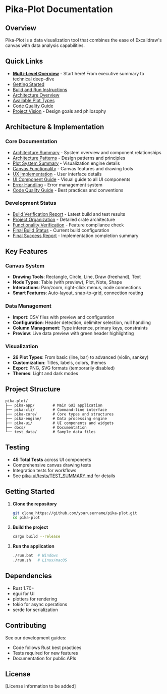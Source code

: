 # Pika-Plot Documentation

## Overview
Pika-Plot is a data visualization tool that combines the ease of Excalidraw's canvas with data analysis capabilities.

## Quick Links
- **[Multi-Level Overview](OVERVIEW.md)** - Start here! From executive summary to technical deep-dive
- [Getting Started](#getting-started)
- [Build and Run Instructions](BUILD_AND_RUN.md)
- [Architecture Overview](ARCHITECTURE_SUMMARY.md)
- [Available Plot Types](AVAILABLE_PLOT_TYPES.md)
- [Code Quality Guide](CODE_QUALITY_GUIDE.md)
- [Project Vision](VISION.md) - Design goals and philosophy

## Architecture & Implementation

### Core Documentation
- [Architecture Summary](ARCHITECTURE_SUMMARY.md) - System overview and component relationships
- [Architecture Patterns](ARCHITECTURE_PATTERNS.md) - Design patterns and principles
- [Plot System Summary](PLOT_SYSTEM_SUMMARY.md) - Visualization engine details
- [Canvas Functionality](CANVAS_FUNCTIONALITY_UPDATE.md) - Canvas features and drawing tools
- [UX Implementation](UX_IMPLEMENTATION_SUMMARY.md) - User interface details
- [UI Component Guide](UI_COMPONENT_GUIDE.md) - Visual guide to all UI components
- [Error Handling](ERROR_HANDLING_IMPLEMENTATION_SUMMARY.md) - Error management system
- [Code Quality Guide](CODE_QUALITY_GUIDE.md) - Best practices and conventions

### Development Status
- [Build Verification Report](BUILD_VERIFICATION_REPORT.md) - Latest build and test results
- [Project Organization](PROJECT_ORGANIZATION.md) - Detailed crate architecture
- [Functionality Verification](../FUNCTIONALITY_VERIFICATION.md) - Feature compliance check
- [Final Build Status](FINAL_BUILD_STATUS.md) - Current build configuration
- [Final Success Report](FINAL_SUCCESS_REPORT.md) - Implementation completion summary

## Key Features

### Canvas System
- **Drawing Tools**: Rectangle, Circle, Line, Draw (freehand), Text
- **Node Types**: Table (with preview), Plot, Note, Shape
- **Interactions**: Pan/zoom, right-click menus, node connections
- **Smart Features**: Auto-layout, snap-to-grid, connection routing

### Data Management
- **Import**: CSV files with preview and configuration
- **Configuration**: Header detection, delimiter selection, null handling
- **Column Management**: Type inference, primary keys, constraints
- **Preview**: Live data preview with green header highlighting

### Visualization
- **26 Plot Types**: From basic (line, bar) to advanced (violin, sankey)
- **Customization**: Titles, labels, colors, themes
- **Export**: PNG, SVG formats (temporarily disabled)
- **Themes**: Light and dark modes

## Project Structure

```
pika-plot/
├── pika-app/        # Main GUI application
├── pika-cli/        # Command-line interface
├── pika-core/       # Core types and structures
├── pika-engine/     # Data processing engine
├── pika-ui/         # UI components and widgets
├── docs/            # Documentation
└── test_data/       # Sample data files
```

## Testing
- **45 Total Tests** across UI components
- Comprehensive canvas drawing tests
- Integration tests for workflows
- See [pika-ui/tests/TEST_SUMMARY.md](../pika-ui/tests/TEST_SUMMARY.md) for details

## Getting Started

1. **Clone the repository**
   ```bash
   git clone https://github.com/yourusername/pika-plot.git
   cd pika-plot
   ```

2. **Build the project**
   ```bash
   cargo build --release
   ```

3. **Run the application**
   ```bash
   ./run.bat  # Windows
   ./run.sh   # Linux/macOS
   ```

## Dependencies
- Rust 1.70+
- egui for UI
- plotters for rendering
- tokio for async operations
- serde for serialization

## Contributing
See our development guides:
- Code follows Rust best practices
- Tests required for new features
- Documentation for public APIs

## License
[License information to be added] 